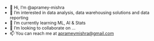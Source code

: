 - 👋 Hi, I’m @apramey-mishra
- 👀 I’m interested in data analysis, data warehousing solutions and data reporting
- 🌱 I’m currently learning ML, AI & Stats
- 💞️ I’m looking to collaborate on ...
- 📫 You can reach me at aprameymishra@gmail.com 

<!---
apramey-mishra/apramey-mishra is a ✨ special ✨ repository because its `README.md` (this file) appears on your GitHub profile.
You can click the Preview link to take a look at your changes.
--->
